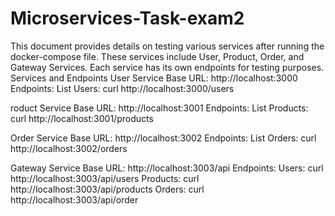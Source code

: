 # Microservices-Task-exam2
This document provides details on testing various services after running the docker-compose file. These services include User, Product, Order, and Gateway Services. Each service has its own endpoints for testing purposes.
Services and Endpoints
User Service
Base URL: http://localhost:3000
Endpoints:
List Users:
curl http://localhost:3000/users

roduct Service
Base URL: http://localhost:3001
Endpoints:
List Products:
curl http://localhost:3001/products

Order Service
Base URL: http://localhost:3002
Endpoints:
List Orders:
curl http://localhost:3002/orders

Gateway Service
Base URL: http://localhost:3003/api
Endpoints:
Users:
curl http://localhost:3003/api/users
Products:
curl http://localhost:3003/api/products
Orders:
curl http://localhost:3003/api/order

